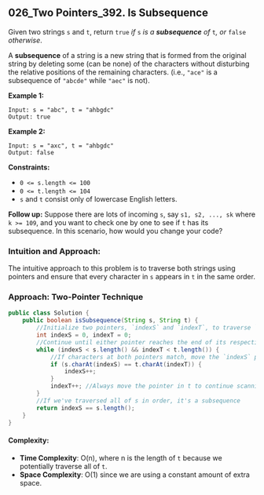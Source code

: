 ## 026_Two Pointers_392. Is Subsequence

Given two strings `s` and `t`, return `true` *if* `s` *is a **subsequence** of* `t`*, or* `false` *otherwise*.

A **subsequence** of a string is a new string that is formed from the original string by deleting some (can be none) of the characters without disturbing the relative positions of the remaining characters. (i.e., `"ace"` is a subsequence of `"abcde"` while `"aec"` is not).

**Example 1:**

```
Input: s = "abc", t = "ahbgdc"
Output: true
```

**Example 2:**

```
Input: s = "axc", t = "ahbgdc"
Output: false
```

 

**Constraints:**

- `0 <= s.length <= 100`
- `0 <= t.length <= 104`
- `s` and `t` consist only of lowercase English letters.

 

**Follow up:** Suppose there are lots of incoming `s`, say `s1, s2, ..., sk` where `k >= 109`, and you want to check one by one to see if `t` has its subsequence. In this scenario, how would you change your code?



### Intuition and Approach:

The intuitive approach to this problem is to traverse both strings using pointers and ensure that every character in `s` appears in `t` in the same order.

### Approach: Two-Pointer Technique

```java
public class Solution {
    public boolean isSubsequence(String s, String t) {
        //Initialize two pointers, `indexS` and `indexT`, to traverse `s` and `t`.
        int indexS = 0, indexT = 0;
        //Continue until either pointer reaches the end of its respective string
        while (indexS < s.length() && indexT < t.length()) {
            //If characters at both pointers match, move the `indexS` pointer to check the next character in `s`.
            if (s.charAt(indexS) == t.charAt(indexT)) {
                indexS++;
            }
            indexT++; //Always move the pointer in t to continue scanning
        }
        //If we've traversed all of s in order, it's a subsequence
        return indexS == s.length(); 
    }
}
```

#### Complexity:

- **Time Complexity**: O(n), where n is the length of `t` because we potentially traverse all of `t`.
- **Space Complexity**: O(1) since we are using a constant amount of extra space.
